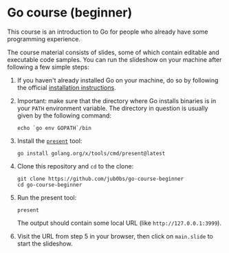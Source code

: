 # Go course (beginner)

This course is an introduction to Go for people
who already have some programming experience.

The course material consists of slides,
some of which contain editable and executable code samples.
You can run the slideshow on your machine after following a few simple steps:

1. If you haven't already installed Go on your machine, do so by
    following the official [installation instructions][install].

2. Important: make sure that the directory where Go installs binaries
    is in your `PATH` environment variable.
    The directory in question is usually given by the following command:

    ```shell
    echo `go env GOPATH`/bin
    ```

3. Install the [`present`][present] tool:

    ```shell
    go install golang.org/x/tools/cmd/present@latest
    ```

4. Clone this repository and `cd` to the clone:

    ```shell
    git clone https://github.com/jub0bs/go-course-beginner
    cd go-course-beginner
    ```

5. Run the present tool:

    ```shell
    present
    ```

    The output should contain some local URL (like `http://127.0.0.1:3999`).

6. Visit the URL from step 5 in your browser,
    then click on `main.slide` to start the slideshow.

[install]: https://go.dev/doc/install
[present]: https://pkg.go.dev/golang.org/x/tools/cmd/present
